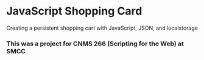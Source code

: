# JavaScript Shopping Card
Creating a persistent shopping cart with JavaScript, JSON, and localstorage

### This was a project for CNMS 266 (Scripting for the Web) at SMCC
